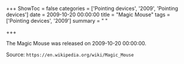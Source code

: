 +++
ShowToc = false
categories = ['Pointing devices', '2009', 'Pointing devices']
date = 2009-10-20 00:00:00
title = "Magic Mouse"
tags = ['Pointing devices', '2009']
summary = " "

+++

The Magic Mouse was released on 2009-10-20 00:00:00.

Source: `https://en.wikipedia.org/wiki/Magic_Mouse`


